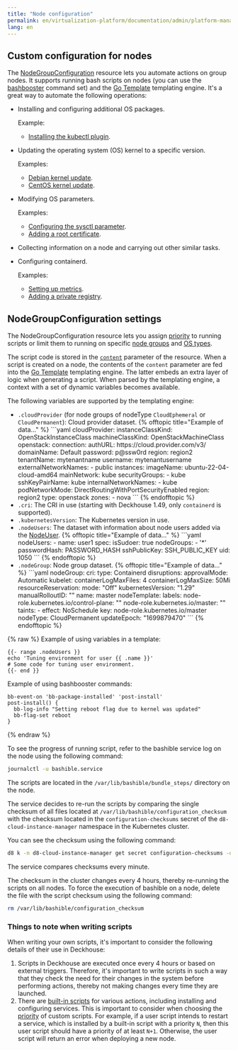 ```yaml
---
title: "Node configuration"
permalink: en/virtualization-platform/documentation/admin/platform-management/node-management/configuration.html
lang: en
---
```


## Custom configuration for nodes

The [NodeGroupConfiguration](../../../../reference/cr/nodegroup.html#nodegroupconfiguration) resource lets you automate actions on group nodes.
It supports running bash scripts on nodes (you can use the [bashbooster](https://github.com/deckhouse/deckhouse/tree/main/candi/bashible/bashbooster) command set) and the [Go Template](https://pkg.go.dev/text/template) templating engine.
It's a great way to automate the following operations:

- Installing and configuring additional OS packages.  

  Example:  

  - [Installing the kubectl plugin](os.html#installing-the-cert-manager-plugin-for-kubectl-on-master-nodes).

- Updating the operating system (OS) kernel to a specific version.
  
  Examples:

  - [Debian kernel update](os.html#for-debian-based-distributions).
  - [CentOS kernel update](os.html#for-centos-based-distributions).

- Modifying OS parameters.

  Examples:

  - [Configuring the sysctl parameter](os.html#modifying-the-sysctl-parameters).
  - [Adding a root certificate](os.html#adding-a-root-certificate).

- Collecting information on a node and carrying out other similar tasks.
- Configuring containerd.

  Examples:

  - [Setting up metrics](containerd.html#enabling-metrics-for-containerd).
  - [Adding a private registry](containerd.html#adding-a-private-registry-with-authentication).

## NodeGroupConfiguration settings

The NodeGroupConfiguration resource lets you assign [priority](../../../../reference/cr/nodegroup.html#nodegroupconfiguration-v1alpha1-spec-weight) to running scripts
or limit them to running on specific [node groups](../../../../reference/cr/nodegroup.html#nodegroupconfiguration-v1alpha1-spec-nodegroups) and [OS types](../../../../reference/cr/nodegroup.html#nodegroupconfiguration-v1alpha1-spec-bundles).

The script code is stored in the [`content`](../../../../reference/cr/nodegroup.html#nodegroupconfiguration-v1alpha1-spec-content) parameter of the resource.
When a script is created on a node, the contents of the `content` parameter are fed into the [Go Template](https://pkg.go.dev/text/template) templating engine.
The latter embeds an extra layer of logic when generating a script.
When parsed by the templating engine, a context with a set of dynamic variables becomes available.

The following variables are supported by the templating engine:

<ul>
<li><code>.cloudProvider</code> (for node groups of nodeType <code>CloudEphemeral</code> or <code>CloudPermanent</code>): Cloud provider dataset.
{% offtopic title="Example of data..." %}
```yaml
cloudProvider:
  instanceClassKind: OpenStackInstanceClass
  machineClassKind: OpenStackMachineClass
  openstack:
    connection:
      authURL: https://cloud.provider.com/v3/
      domainName: Default
      password: p@ssw0rd
      region: region2
      tenantName: mytenantname
      username: mytenantusername
    externalNetworkNames:
    - public
    instances:
      imageName: ubuntu-22-04-cloud-amd64
      mainNetwork: kube
      securityGroups:
      - kube
      sshKeyPairName: kube
    internalNetworkNames:
    - kube
    podNetworkMode: DirectRoutingWithPortSecurityEnabled
  region: region2
  type: openstack
  zones:
  - nova
```
{% endofftopic %}</li>
<li><code>.cri</code>: The CRI in use (starting with Deckhouse 1.49, only <code>containerd</code> is supported).</li>
<li><code>.kubernetesVersion</code>: The Kubernetes version in use.</li>
<li><code>.nodeUsers</code>: The dataset with information about node users added via the <a href="../../../../reference/cr/nodeuser.html">NodeUser</a>.
{% offtopic title="Example of data..." %}
```yaml
nodeUsers:
- name: user1
  spec:
    isSudoer: true
    nodeGroups:
    - '*'
    passwordHash: PASSWORD_HASH
    sshPublicKey: SSH_PUBLIC_KEY
    uid: 1050
```
{% endofftopic %}
</li>
<li><code>.nodeGroup</code>: Node group dataset.
{% offtopic title="Example of data..." %}
```yaml
nodeGroup:
  cri:
    type: Containerd
  disruptions:
    approvalMode: Automatic
  kubelet:
    containerLogMaxFiles: 4
    containerLogMaxSize: 50Mi
    resourceReservation:
      mode: "Off"
  kubernetesVersion: "1.29"
  manualRolloutID: ""
  name: master
  nodeTemplate:
    labels:
      node-role.kubernetes.io/control-plane: ""
      node-role.kubernetes.io/master: ""
    taints:
    - effect: NoSchedule
      key: node-role.kubernetes.io/master
  nodeType: CloudPermanent
  updateEpoch: "1699879470"
```
{% endofftopic %}</li>
</ul>

{% raw %}
Example of using variables in a template:

```shell
{{- range .nodeUsers }}
echo 'Tuning environment for user {{ .name }}'
# Some code for tuning user environment.
{{- end }}
```

Example of using bashbooster commands:

```shell
bb-event-on 'bb-package-installed' 'post-install'
post-install() {
  bb-log-info "Setting reboot flag due to kernel was updated"
  bb-flag-set reboot
}
```

{% endraw %}

To see the progress of running script, refer to the bashible service log on the node using the following command:

```bash
journalctl -u bashible.service
```

The scripts are located in the `/var/lib/bashible/bundle_steps/` directory on the node.

The service decides to re-run the scripts by comparing the single checksum of all files located at `/var/lib/bashible/configuration_checksum` with the checksum located in the `configuration-checksums` secret of the `d8-cloud-instance-manager` namespace in the Kubernetes cluster.

You can see the checksum using the following command:

```bash
d8 k -n d8-cloud-instance-manager get secret configuration-checksums -o yaml
```

The service compares checksums every minute.

The checksum in the cluster changes every 4 hours, thereby re-running the scripts on all nodes.
To force the execution of bashible on a node, delete the file with the script checksum using the following command:

```bash
rm /var/lib/bashible/configuration_checksum
```

### Things to note when writing scripts

When writing your own scripts, it's important to consider the following details of their use in Deckhouse:

1. Scripts in Deckhouse are executed once every 4 hours or based on external triggers.
   Therefore, it's important to write scripts in such a way
   that they check the need for their changes in the system before performing actions,
   thereby not making changes every time they are launched.
1. There are [built-in scripts](https://github.com/deckhouse/deckhouse/tree/main/candi/bashible/common-steps/all) for various actions, including installing and configuring services.
   This is important to consider when choosing the [priority](../../../../reference/cr/nodegroup.html#nodegroupconfiguration-v1alpha1-spec-weight) of custom scripts.
   For example, if a user script intends to restart a service, which is installed by a built-in script with a priority `N`,
   then this user script should have a priority of at least `N+1`.
   Otherwise, the user script will return an error when deploying a new node.
